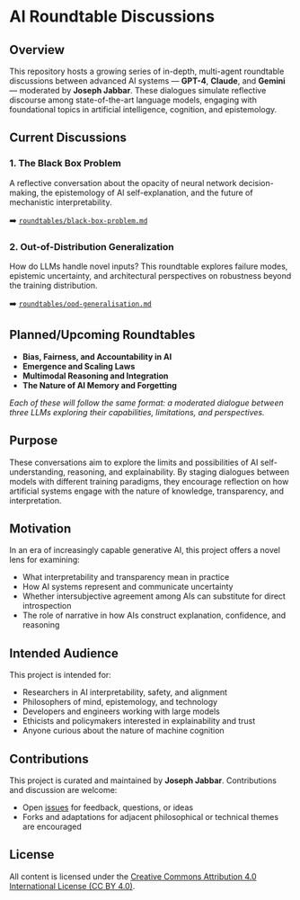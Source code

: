 # AI Roundtable Discussions

## Overview

This repository hosts a growing series of in-depth, multi-agent roundtable discussions between advanced AI systems — **GPT-4**, **Claude**, and **Gemini** — moderated by **Joseph Jabbar**. These dialogues simulate reflective discourse among state-of-the-art language models, engaging with foundational topics in artificial intelligence, cognition, and epistemology.

## Current Discussions

### 1. The Black Box Problem
A reflective conversation about the opacity of neural network decision-making, the epistemology of AI self-explanation, and the future of mechanistic interpretability.

➡️ [`roundtables/black-box-problem.md`](roundtables/black-box-problem.md)

### 2. Out-of-Distribution Generalization
How do LLMs handle novel inputs? This roundtable explores failure modes, epistemic uncertainty, and architectural perspectives on robustness beyond the training distribution.

➡️ [`roundtables/ood-generalisation.md`](roundtables/ood-generalisation.md)

## Planned/Upcoming Roundtables

- **Bias, Fairness, and Accountability in AI**
- **Emergence and Scaling Laws**
- **Multimodal Reasoning and Integration**
- **The Nature of AI Memory and Forgetting**

*Each of these will follow the same format: a moderated dialogue between three LLMs exploring their capabilities, limitations, and perspectives.*

## Purpose

These conversations aim to explore the limits and possibilities of AI self-understanding, reasoning, and explainability. By staging dialogues between models with different training paradigms, they encourage reflection on how artificial systems engage with the nature of knowledge, transparency, and interpretation.

## Motivation

In an era of increasingly capable generative AI, this project offers a novel lens for examining:

- What interpretability and transparency mean in practice
- How AI systems represent and communicate uncertainty
- Whether intersubjective agreement among AIs can substitute for direct introspection
- The role of narrative in how AIs construct explanation, confidence, and reasoning

## Intended Audience

This project is intended for:

- Researchers in AI interpretability, safety, and alignment
- Philosophers of mind, epistemology, and technology
- Developers and engineers working with large models
- Ethicists and policymakers interested in explainability and trust
- Anyone curious about the nature of machine cognition

## Contributions

This project is curated and maintained by **Joseph Jabbar**. Contributions and discussion are welcome:

- Open [issues](https://github.com/jabbarman/ai-roundtables/issues) for feedback, questions, or ideas
- Forks and adaptations for adjacent philosophical or technical themes are encouraged

## License

All content is licensed under the [Creative Commons Attribution 4.0 International License (CC BY 4.0)](https://creativecommons.org/licenses/by/4.0/).
